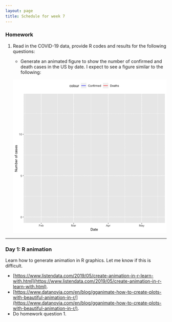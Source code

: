 ```yaml
---
layout: page
title: Schedule for week 7
---
```


### Homework

1. Read in the COVID-19 data, provide R codes and results for the following questions: 
		
	- Generate an animated figure to show the number of confirmed and death cases in the US by date. I expect to see a figure similar to the following: 

	![](covid19-US.gif)


***

### Day 1: R animation 

Learn how to generate animation in R graphics. Let me know if this is difficult.  

- [https://www.listendata.com/2019/05/create-animation-in-r-learn-with.html](https://www.listendata.com/2019/05/create-animation-in-r-learn-with.html).
- [https://www.datanovia.com/en/blog/gganimate-how-to-create-plots-with-beautiful-animation-in-r/](https://www.datanovia.com/en/blog/gganimate-how-to-create-plots-with-beautiful-animation-in-r/). 
- Do homework question 1. 


